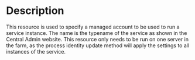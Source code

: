 # Description

This resource is used to specify a managed account to be used to run a service instance. 
The name is the typename of the service as shown in the Central Admin website. This resource only needs to
be run on one server in the farm, as the process identity update method will apply the settings to all instances 
of the service.
